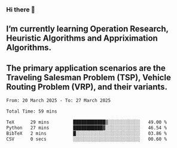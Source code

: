 ### Hi there 👋
## I’m currently learning Operation Research, Heuristic Algorithms and Appriximation Algorithms.
## The primary application scenarios are the Traveling Salesman Problem (TSP), Vehicle Routing Problem (VRP), and their variants.
<!--START_SECTION:waka-->

```txt
From: 20 March 2025 - To: 27 March 2025

Total Time: 59 mins

TeX      29 mins         ████████████▒░░░░░░░░░░░░   49.00 %
Python   27 mins         ███████████▓░░░░░░░░░░░░░   46.54 %
BibTeX   2 mins          █░░░░░░░░░░░░░░░░░░░░░░░░   03.86 %
CSV      0 secs          ░░░░░░░░░░░░░░░░░░░░░░░░░   00.60 %
```

<!--END_SECTION:waka-->
<!--
**Bookervsky/Bookervsky** is a ✨ _special_ ✨ repository because its `README.md` (this file) appears on your GitHub profile.

Here are some ideas to get you started:

- 🔭 I’m currently working on ...
- 🌱 I’m currently learning ...
- 👯 I’m looking to collaborate on ...
- 🤔 I’m looking for help with ...
- 💬 Ask me about ...
- 📫 How to reach me: ...
- 😄 Pronouns: ...
- ⚡ Fun fact: ...
-->
